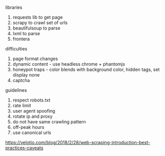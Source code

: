 
libraries
1. requests lib to get page
2. scrapy to crawl set of urls
3. beautifulsoup to parse
4. lxml to parse
5. frontera

difficulties
1. page format changes
2. dynamic content - use headless chrome + phantomjs
3. honeypot traps - color blends with background color, hidden tags, set display none
4. captcha

guidelines
1. respect robots.txt
2. rate limit
3. user agent spoofing
4. rotate ip and proxy
5. do not have same crawling pattern
6. off-peak hours
7. use canonical urls

https://velotio.com/blog/2018/2/28/web-scraping-introduction-best-practices-caveats
